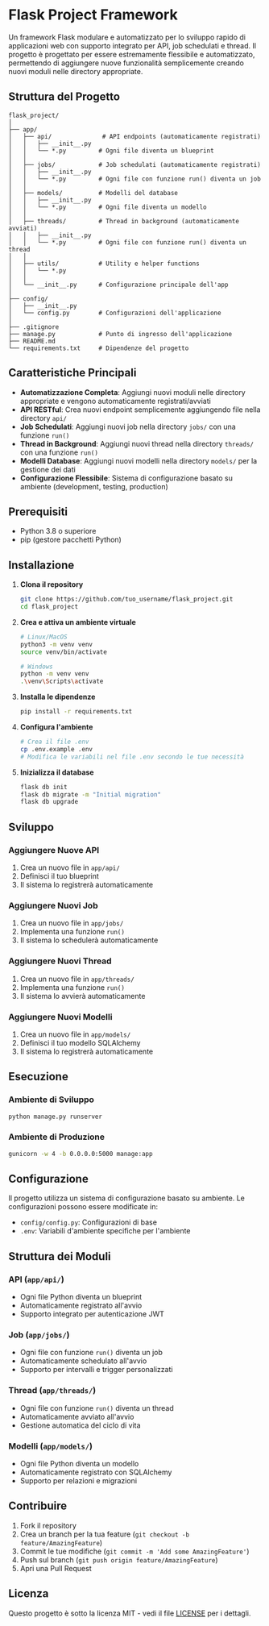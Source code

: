 # Flask Project Framework

Un framework Flask modulare e automatizzato per lo sviluppo rapido di applicazioni web con supporto integrato per API, job schedulati e thread. Il progetto è progettato per essere estremamente flessibile e automatizzato, permettendo di aggiungere nuove funzionalità semplicemente creando nuovi moduli nelle directory appropriate.

## Struttura del Progetto

```
flask_project/
│
├── app/
│   ├── api/              # API endpoints (automaticamente registrati)
│   │   ├── __init__.py
│   │   └── *.py         # Ogni file diventa un blueprint
│   │
│   ├── jobs/            # Job schedulati (automaticamente registrati)
│   │   ├── __init__.py
│   │   └── *.py         # Ogni file con funzione run() diventa un job
│   │
│   ├── models/          # Modelli del database
│   │   ├── __init__.py
│   │   └── *.py         # Ogni file diventa un modello
│   │
│   ├── threads/         # Thread in background (automaticamente avviati)
│   │   ├── __init__.py
│   │   └── *.py         # Ogni file con funzione run() diventa un thread
│   │
│   ├── utils/           # Utility e helper functions
│   │   └── *.py
│   │
│   └── __init__.py      # Configurazione principale dell'app
│
├── config/
│   ├── __init__.py
│   └── config.py        # Configurazioni dell'applicazione
│
├── .gitignore
├── manage.py            # Punto di ingresso dell'applicazione
├── README.md
└── requirements.txt     # Dipendenze del progetto
```

## Caratteristiche Principali

- **Automatizzazione Completa**: Aggiungi nuovi moduli nelle directory appropriate e vengono automaticamente registrati/avviati
- **API RESTful**: Crea nuovi endpoint semplicemente aggiungendo file nella directory `api/`
- **Job Schedulati**: Aggiungi nuovi job nella directory `jobs/` con una funzione `run()`
- **Thread in Background**: Aggiungi nuovi thread nella directory `threads/` con una funzione `run()`
- **Modelli Database**: Aggiungi nuovi modelli nella directory `models/` per la gestione dei dati
- **Configurazione Flessibile**: Sistema di configurazione basato su ambiente (development, testing, production)

## Prerequisiti

- Python 3.8 o superiore
- pip (gestore pacchetti Python)

## Installazione

1. **Clona il repository**
   ```bash
   git clone https://github.com/tuo_username/flask_project.git
   cd flask_project
   ```

2. **Crea e attiva un ambiente virtuale**
   ```bash
   # Linux/MacOS
   python3 -m venv venv
   source venv/bin/activate

   # Windows
   python -m venv venv
   .\venv\Scripts\activate
   ```

3. **Installa le dipendenze**
   ```bash
   pip install -r requirements.txt
   ```

4. **Configura l'ambiente**
   ```bash
   # Crea il file .env
   cp .env.example .env
   # Modifica le variabili nel file .env secondo le tue necessità
   ```

5. **Inizializza il database**
   ```bash
   flask db init
   flask db migrate -m "Initial migration"
   flask db upgrade
   ```

## Sviluppo

### Aggiungere Nuove API
1. Crea un nuovo file in `app/api/`
2. Definisci il tuo blueprint
3. Il sistema lo registrerà automaticamente

### Aggiungere Nuovi Job
1. Crea un nuovo file in `app/jobs/`
2. Implementa una funzione `run()`
3. Il sistema lo schedulerà automaticamente

### Aggiungere Nuovi Thread
1. Crea un nuovo file in `app/threads/`
2. Implementa una funzione `run()`
3. Il sistema lo avvierà automaticamente

### Aggiungere Nuovi Modelli
1. Crea un nuovo file in `app/models/`
2. Definisci il tuo modello SQLAlchemy
3. Il sistema lo registrerà automaticamente

## Esecuzione

### Ambiente di Sviluppo
```bash
python manage.py runserver
```

### Ambiente di Produzione
```bash
gunicorn -w 4 -b 0.0.0.0:5000 manage:app
```

## Configurazione

Il progetto utilizza un sistema di configurazione basato su ambiente. Le configurazioni possono essere modificate in:

- `config/config.py`: Configurazioni di base
- `.env`: Variabili d'ambiente specifiche per l'ambiente

## Struttura dei Moduli

### API (`app/api/`)
- Ogni file Python diventa un blueprint
- Automaticamente registrato all'avvio
- Supporto integrato per autenticazione JWT

### Job (`app/jobs/`)
- Ogni file con funzione `run()` diventa un job
- Automaticamente schedulato all'avvio
- Supporto per intervalli e trigger personalizzati

### Thread (`app/threads/`)
- Ogni file con funzione `run()` diventa un thread
- Automaticamente avviato all'avvio
- Gestione automatica del ciclo di vita

### Modelli (`app/models/`)
- Ogni file Python diventa un modello
- Automaticamente registrato con SQLAlchemy
- Supporto per relazioni e migrazioni

## Contribuire

1. Fork il repository
2. Crea un branch per la tua feature (`git checkout -b feature/AmazingFeature`)
3. Commit le tue modifiche (`git commit -m 'Add some AmazingFeature'`)
4. Push sul branch (`git push origin feature/AmazingFeature`)
5. Apri una Pull Request

## Licenza

Questo progetto è sotto la licenza MIT - vedi il file [LICENSE](LICENSE) per i dettagli.

